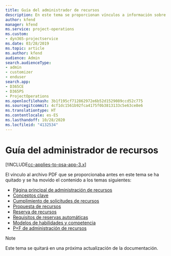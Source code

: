 ```yaml
---
title: Guía del administrador de recursos
description: En este tema se proporcionan vínculos a información sobre la administración de recursos en Project Service Automation.
author: kfend
manager: kfend
ms.service: project-operations
ms.custom:
- dyn365-projectservice
ms.date: 03/28/2019
ms.topic: article
ms.author: kfend
audience: Admin
search.audienceType:
- admin
- customizer
- enduser
search.app:
- D365CE
- D365PS
- ProjectOperations
ms.openlocfilehash: 3b1f195cf712862972e6b52d1529089ccd52c775
ms.sourcegitcommit: 4cf1dc1561b92fca4175f0b3813133c5e63ce8e6
ms.translationtype: HT
ms.contentlocale: es-ES
ms.lasthandoff: 10/28/2020
ms.locfileid: "4132534"
---
```

# <a name="resource-management-guide"></a>Guía del administrador de recursos

[!INCLUDE[cc-applies-to-psa-app-3.x](../../includes/cc-applies-to-psa-app-3x.md)]

El vínculo al archivo PDF que se proporcionaba antes en este tema se ha quitado y se ha movido el contenido a los temas siguientes:

- [Página principal de administración de recursos](../resource-management-home-page.md)
- [Conceptos clave](../reports-key-concepts.md)
- [Cumplimiento de solicitudes de recursos](../resource-management-fulfill-requests.md)
- [Propuesta de recursos](../resource-management-propose-resources.md)
- [Reserva de recursos](../resource-management-book-resources-scheduleboard.md)
- [Requisitos de reservas automáticas](../resource-management-softbook-requirements.md)
- [Modelos de habilidades y competencia](../resource-management-skills-proficiency.md)
- [P+F de administración de recursos](../resource-management-faq.md)

> [!NOTE]
> Este tema se quitará en una próxima actualización de la documentación. 

